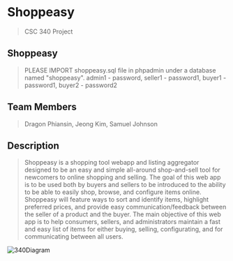 # Shoppeasy
>CSC 340 Project

## Shoppeasy
> PLEASE IMPORT shoppeasy.sql file in phpadmin under a database named "shoppeasy".
admin1 - password, 
seller1 - password1,
buyer1 - password1,
buyer2 - password2

## Team Members
>Dragon Phiansin, Jeong Kim, Samuel Johnson

## Description
>Shoppeasy is a shopping tool webapp and listing aggregator designed to be an easy and simple all-around shop-and-sell tool for newcomers to online shopping and selling. The goal of this web app is to be used both by buyers and sellers to be introduced to the ability to be able to easily shop, browse, and configure items online. Shoppeasy will feature ways to sort and identify items, highlight preferred prices, and provide easy communication/feedback between the seller of a product and the buyer. The main objective of this web app is to help consumers, sellers, and administrators maintain a fast and easy list of items for either buying, selling, configurating, and for communicating between all users.

![340Diagram](https://github.com/DragonPhia/ShoppingAPI/assets/142546629/3ec6e7a4-d989-4c29-80a2-33f896389c71)
